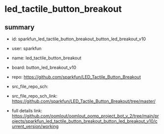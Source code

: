 # led_tactile_button_breakout
 
## summary 
* id: sparkfun_led_tactile_button_breakout_button_led_breakout_v10
* user: sparkfun
* name: led_tactile_button_breakout
* board: button_led_breakout_v10
* repo: https://github.com/sparkfun/LED_Tactile_Button_Breakout



* src_file_repo_sch: 
* src_file_repo_sch_link: https://github.com/sparkfun/LED_Tactile_Button_Breakout/tree/master/
* full details link: https://github.com/oomlout/oomlout_oomp_project_bot_v_2/tree/main/projects/sparkfun_led_tactile_button_breakout_button_led_breakout_v10/current_version/working  







